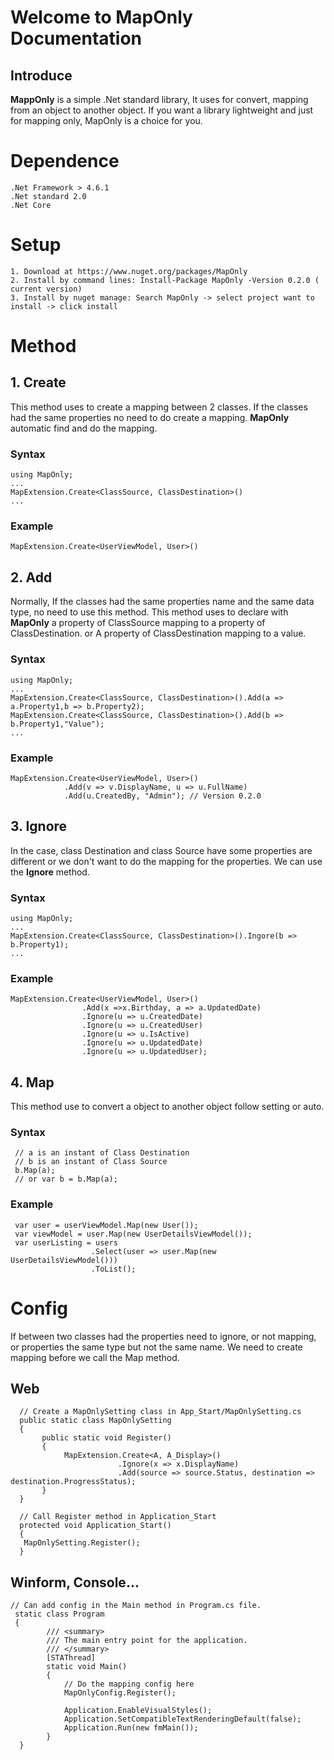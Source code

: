 
# Welcome to MapOnly Documentation
## Introduce

**MappOnly** is a simple .Net standard library, It uses for convert, mapping from an object to another object. If you want a library lightweight and just for mapping only, MapOnly is a choice for you.
# Dependence
``````
.Net Framework > 4.6.1
.Net standard 2.0
.Net Core
``````
# Setup
``` 
1. Download at https://www.nuget.org/packages/MapOnly
2. Install by command lines: Install-Package MapOnly -Version 0.2.0 ( current version)
3. Install by nuget manage: Search MapOnly -> select project want to install -> click install
```

# Method
## 1. Create
This method uses to create a mapping between 2 classes. If the classes had the same properties no need to do create a mapping. **MapOnly** automatic find and do the mapping.

### Syntax
```
using MapOnly;
...
MapExtension.Create<ClassSource, ClassDestination>()
...
``` 
### Example
```
MapExtension.Create<UserViewModel, User>()
``` 
## 2. Add

Normally, If the classes had the same properties name and the same data type, no need to use this method. This method uses to declare with **MapOnly**  a property of ClassSource mapping to a property of ClassDestination. or A property of ClassDestination mapping to a value.

### Syntax
```
using MapOnly;
...
MapExtension.Create<ClassSource, ClassDestination>().Add(a => a.Property1,b => b.Property2);
MapExtension.Create<ClassSource, ClassDestination>().Add(b => b.Property1,"Value");
...
```
### Example
```
MapExtension.Create<UserViewModel, User>()
			.Add(v => v.DisplayName, u => u.FullName)
			.Add(u.CreatedBy, "Admin"); // Version 0.2.0
```
## 3. Ignore
In the case, class Destination and class Source have some properties are different or we don't want to do the mapping for the properties.  We can use the **Ignore** method.

### Syntax
```
using MapOnly;
...
MapExtension.Create<ClassSource, ClassDestination>().Ingore(b => b.Property1); 
...
```
### Example
```
MapExtension.Create<UserViewModel, User>()
                .Add(x =>x.Birthday, a => a.UpdatedDate)
                .Ignore(u => u.CreatedDate)
                .Ignore(u => u.CreatedUser)
                .Ignore(u => u.IsActive)
                .Ignore(u => u.UpdatedDate)
                .Ignore(u => u.UpdatedUser);
``` 
## 4. Map
This method use to convert a object to another object follow setting or auto.

### Syntax
```
 // a is an instant of Class Destination
 // b is an instant of Class Source
 b.Map(a);
 // or var b = b.Map(a);
```
### Example
```
 var user = userViewModel.Map(new User());
 var viewModel = user.Map(new UserDetailsViewModel());
 var userListing = users
                  .Select(user => user.Map(new UserDetailsViewModel()))
                  .ToList();
``` 

# Config
If between two classes had the properties need to ignore, or not mapping, or properties the same type but not the same name. We need to create mapping before we call the Map method.
## Web
```
  // Create a MapOnlySetting class in App_Start/MapOnlySetting.cs 
  public static class MapOnlySetting
  {
	   public static void Register()
	   {
		    MapExtension.Create<A, A_Display>()
				        .Ignore(x => x.DisplayName)
					    .Add(source => source.Status, destination => destination.ProgressStatus);
	   }
  }

  // Call Register method in Application_Start
  protected void Application_Start() 
  {  
   MapOnlySetting.Register(); 
  }
```
## Winform, Console...
```
// Can add config in the Main method in Program.cs file.
 static class Program
 {
        /// <summary>
        /// The main entry point for the application.
        /// </summary>
        [STAThread]
        static void Main()
        {
	        // Do the mapping config here
            MapOnlyConfig.Register();

            Application.EnableVisualStyles();
            Application.SetCompatibleTextRenderingDefault(false);
            Application.Run(new fmMain());
        } 
  }
```